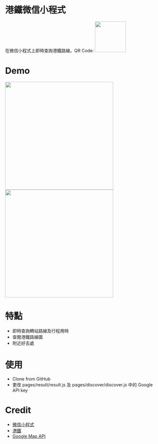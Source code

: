 # 港鐵微信小程式
在微信小程式上即時查詢港鐵路線。QR Code: <img src="https://github.com/wsjwong/MTR/blob/master/readme_image/mtr_qr.jpg?raw=true" width="100">

# Demo
<img src="https://github.com/wsjwong/MTR/blob/master/readme_image/trip.png?raw=true" width="350"><img src="https://github.com/wsjwong/MTR/blob/master/readme_image/discover.png?raw=true" width="350">

# 特點
* 即時查詢轉站路線及行程用時
* 查閱港鐵路線圖
* 附近好去處

# 使用
* Clone from GitHub
* 更改 pages/result/result.js 及 pages/discover/discover.js 中的 Google API key

# Credit
* <a href="https://developers.weixin.qq.com/miniprogram/dev/index.html" target="_blank">微信小程式</a>
* <a href="http://www.mtr.com.hk/ch/customer/main/index.html" target="_blank">港鐵</a>
* <a href="https://cloud.google.com/maps-platform/" target="_blank">Google Map API</a>
